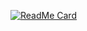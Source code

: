 [![ReadMe Card](https://github-readme-stats.vercel.app/api/pin/?jwonyLee=anuraghazra&repo=github-readme-stats)](https://github.com/anuraghazra/github-readme-stats)
